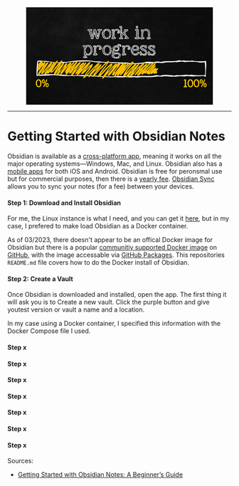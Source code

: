 <!--
Maintainer:   jeffskinnerbox@yahoo.com / www.jeffskinnerbox.me
Version:      0.0.1
-->

<div align="center">
<img src="https://raw.githubusercontent.com/jeffskinnerbox/blog/main/content/images/banners-bkgrds/work-in-progress.jpg" title="These materials require additional work and are not ready for general use." align="center" width=420px height=219px>
</div>

---------------


# Getting Started with Obsidian Notes
Obsidian is available as a [cross-platform app][01],
meaning it works on all the major operating systems—Windows, Mac, and Linux.
Obsidian also has a [mobile apps][02] for both iOS and Android.
Obsidian is free for peronsmal use but for commercial purposes,
then there is a [yearly fee][03].
[Obsidian Sync][04] allows you to sync your notes (for a fee) between your devices.


#### Step 1: Download and Install Obsidian
For me, the Linux instance is what I need, and you can get it [here][05],
but in my case, I prefered to make load Obsidian as a Docker container.

As of 03/2023, there doesn't appear to be an offical Docker image for Obsidian
but there is a popular [communitiy supported Docker image][07] on [GitHub][08],
with the image accessable via [GitHub Packages][06].
This repositories `README.md` file covers how to do the Docker install of Obsidian.


#### Step 2: Create a Vault
Once Obsidian is downloaded and installed, open the app.
The first thing it will ask you is to Create a new vault.
Click the purple button and give youtest version or vault a name and a location.

In my case using a Docker container,
I specified this information with the Docker Compose file I used.


#### Step x


#### Step x


#### Step x


#### Step x


#### Step x


#### Step x


#### Step x


Sources:

* [Getting Started with Obsidian Notes: A Beginner’s Guide](https://obsidian.rocks/getting-started-with-obsidian-a-beginners-guide/)



[01]:https://obsidian.md/download
[02]:https://obsidian.md/mobile
[03]:https://obsidian.md/pricing
[04]:https://obsidian.md/sync
[05]:https://obsidian.md/
[06]:https://github.com/features/packages
[07]:https://forum.obsidian.md/t/obsidian-remote-running-obsidian-in-docker-with-browser-based-access/34312
[08]:https://github.com/sytone/obsidian-remote
